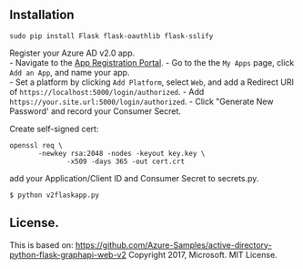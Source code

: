 ## Installation 

```
sudo pip install Flask flask-oauthlib flask-sslify
```

Register your Azure AD v2.0 app.  
    - Navigate to the [App Registration Portal](https://identity.microsoft.com). 
    - Go to the the `My Apps` page, click `Add an App`, and name your app.  
    - Set a platform by clicking `Add Platform`, select `Web`, and add a Redirect URI of ```https://localhost:5000/login/authorized```.
    - Add ```https://your.site.url:5000/login/authorized```. 
    - Click "Generate New Password' and record your Consumer Secret.  


Create self-signed cert:
```
openssl req \
       -newkey rsa:2048 -nodes -keyout key.key \
              -x509 -days 365 -out cert.crt
```

add your Application/Client ID and Consumer Secret to secrets.py.


```
$ python v2flaskapp.py 
```

## License.

This is based on: https://github.com/Azure-Samples/active-directory-python-flask-graphapi-web-v2
Copyright 2017, Microsoft. MIT License.

